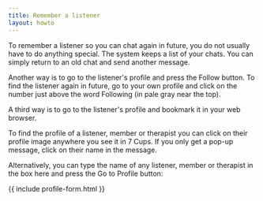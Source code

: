 ```yaml
---
title: Remember a listener
layout: howto
---
```

To remember a listener so you can chat again in future, you do not usually have to do 
anything special. The system keeps a list of your chats. You can simply return to an 
old chat and send another message.

Another way is to go to the listener's profile and press the Follow button. To find the
listener again in future, go to your own profile and click on the number just above the 
word Following (in pale gray near the top).

A third way is to go to the listener's profile and bookmark it in your web browser.

To find the profile of a listener, member or therapist you can click on their profile 
image anywhere you see it in 7 Cups. If you only get a pop-up message, click on their 
name in the message.

Alternatively, you can type the name of any listener, member or therapist in the box 
here and press the Go to Profile button:

{{ include profile-form.html }}
